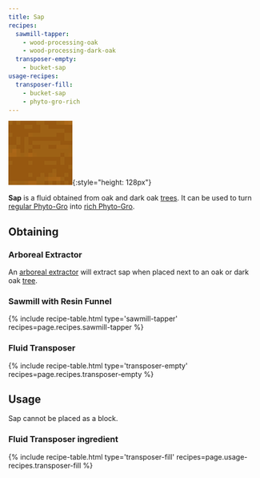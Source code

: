```yaml
---
title: Sap
recipes:
  sawmill-tapper:
    - wood-processing-oak
    - wood-processing-dark-oak
  transposer-empty:
    - bucket-sap
usage-recipes:
  transposer-fill:
    - bucket-sap
    - phyto-gro-rich
---
```


![Sap](/assets/images/thermal-foundation/sap.gif){:style="height: 128px"}


**Sap** is a fluid obtained from oak and dark oak
[trees](https://minecraft.gamepedia.com/Tree). It can be used to turn [regular
Phyto-Gro](/docs/thermal-foundation/items/materials/other/phyto-gro/) into [rich
Phyto-Gro](/docs/thermal-foundation/items/materials/other/rich-phyto-gro/).


Obtaining
---------

### Arboreal Extractor
An [arboreal extractor](/docs/thermal-expansion/devices/arboreal-extractor/)
will extract sap when placed next to an oak or dark oak
[tree](https://minecraft.gamepedia.com/Tree).

### Sawmill with Resin Funnel
{% include recipe-table.html type='sawmill-tapper' recipes=page.recipes.sawmill-tapper %}

### Fluid Transposer
{% include recipe-table.html type='transposer-empty' recipes=page.recipes.transposer-empty %}


Usage
-----

Sap cannot be placed as a block.

### Fluid Transposer ingredient
{% include recipe-table.html type='transposer-fill' recipes=page.usage-recipes.transposer-fill %}
